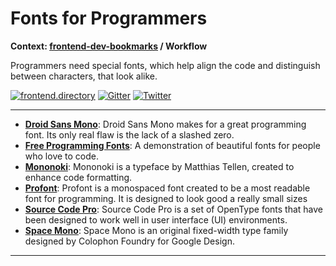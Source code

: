 # Fonts for Programmers

**Context: [frontend-dev-bookmarks](../README.md) / Workflow**

Programmers need special fonts, which help align the code and distinguish between characters, that look alike.

[![frontend.directory](https://img.shields.io/badge/frontend-directory-blue.svg?style=flat-square)](http://frontend.directory/)
[![Gitter](https://img.shields.io/gitter/room/dypsilon/frontend-dev-bookmarks.svg?style=flat-square&maxAge=2592000)](https://gitter.im/dypsilon/frontend-dev-bookmarks)
[![Twitter](https://img.shields.io/badge/follow-twitter-55acee.svg?style=flat-square)](https://twitter.com/FrontendDir)

-----------------------------------------

* **[Droid Sans Mono](https://www.google.com/fonts/specimen/Droid+Sans+Mono)**: Droid Sans Mono makes for a great programming font. Its only real flaw is the lack of a slashed zero.
* **[Free Programming Fonts](http://cdn.sixrevisions.com/0441-01_programming-fonts/demo/programming-fonts.html)**: A demonstration of beautiful fonts for people who love to code.
* **[Mononoki](https://github.com/madmalik/mononoki)**: Mononoki is a typeface by Matthias Tellen, created to enhance code formatting.
* **[Profont](http://tobiasjung.name/profont/)**: Profont is a monospaced font created to be a most readable font for programming. It is designed to look good a really small sizes
* **[Source Code Pro](https://github.com/adobe-fonts/source-code-pro)**: Source Code Pro is a set of OpenType fonts that have been designed to work well in user interface (UI) environments.
* **[Space Mono](https://fonts.google.com/specimen/Space%20Mono)**: Space Mono is an original fixed-width type family designed by Colophon Foundry for Google Design.

------------------
